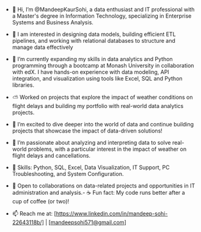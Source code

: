 - 👋 Hi, I’m @MandeepKaurSohi, a data enthusiast and IT professional with a Master's degree in Information Technology, specializing in Enterprise Systems and Business Analysis.
  
- 👀 I am interested in designing data models, building efficient ETL pipelines, and working with relational databases to structure and manage data effectively
  
- 🌱 I’m currently expanding my skills in data analytics and Python programming through a bootcamp at Monash University in collaboration with edX. I have hands-on experience with data modeling, API integration, and visualization using tools like Excel, SQL and Python libraries.
  
- ⛅ Worked on projects that explore the impact of weather conditions on flight delays and building my portfolio with real-world data analytics projects.
  
- 🚀 I’m excited to dive deeper into the world of data and continue building projects that showcase the impact of data-driven solutions!

- 💼 I’m passionate about analyzing and interpreting data to solve real-world problems, with a particular interest in the impact of weather on flight delays and cancellations.
  
- 🔧 Skills: Python, SQL, Excel, Data Visualization, IT Support, PC Troubleshooting, and System Configuration.

- 🤝 Open to collaborations on data-related projects and opportunities in IT administration and analysis.- ☕  Fun fact: My code runs better after a cup of coffee (or two)!
  
- 📫 Reach me at: [https://www.linkedin.com/in/mandeep-sohi-22643118b/] | [mandeepsohi571@gmail.com]

<!---
MandeepKaurSohi/MandeepKaurSohi is a ✨ special ✨ repository because its `README.md` (this file) appears on your GitHub profile.
You can click the Preview link to take a look at your changes.
--->
